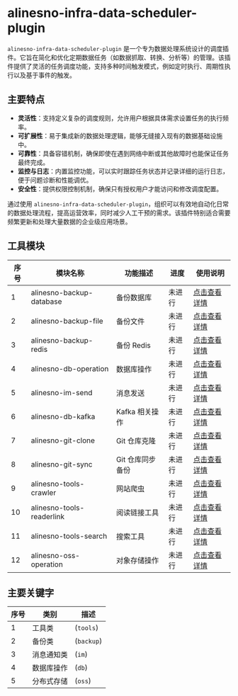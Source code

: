 # alinesno-infra-data-scheduler-plugin

`alinesno-infra-data-scheduler-plugin` 是一个专为数据处理系统设计的调度插件。它旨在简化和优化定期数据任务（如数据抓取、转换、分析等）的管理。该插件提供了灵活的任务调度功能，支持多种时间触发模式，例如定时执行、周期性执行以及基于事件的触发。

## 主要特点

- **灵活性**：支持定义复杂的调度规则，允许用户根据具体需求设置任务的执行频率。
- **可扩展性**：易于集成新的数据处理逻辑，能够无缝接入现有的数据基础设施中。
- **可靠性**：具备容错机制，确保即使在遇到网络中断或其他故障时也能保证任务最终完成。
- **监控与日志**：内置监控功能，可以实时跟踪任务状态并记录详细的运行日志，便于问题诊断和性能调优。
- **安全性**：提供权限控制机制，确保只有授权用户才能访问和修改调度配置。

通过使用 `alinesno-infra-data-scheduler-plugin`，组织可以有效地自动化日常的数据处理流程，提高运营效率，同时减少人工干预的需求。该插件特别适合需要频繁更新和处理大量数据的企业级应用场景。

## 工具模块

| 序号 | 模块名称                      | 功能描述         | 进度   | 使用说明          |
| ---- | ----------------------------- | ---------------- | ------ | ----------------- |
| 1    | alinesno-backup-database      | 备份数据库       | 未进行 | [点击查看详情]()  |
| 2    | alinesno-backup-file          | 备份文件         | 未进行 | [点击查看详情]()  |
| 3    | alinesno-backup-redis         | 备份 Redis       | 未进行 | [点击查看详情]()  |
| 4    | alinesno-db-operation         | 数据库操作       | 未进行 | [点击查看详情]()  |
| 5    | alinesno-im-send              | 消息发送         | 未进行 | [点击查看详情]()  |
| 6    | alinesno-db-kafka             | Kafka 相关操作   | 未进行 | [点击查看详情]()  |
| 7    | alinesno-git-clone            | Git 仓库克隆     | 未进行 | [点击查看详情]()  |
| 8    | alinesno-git-sync             | Git 仓库同步备份 | 未进行 | [点击查看详情]()  |
| 9    | alinesno-tools-crawler        | 网站爬虫         | 未进行 | [点击查看详情]()  |
| 10   | alinesno-tools-readerlink     | 阅读链接工具     | 未进行 | [点击查看详情]()  |
| 11   | alinesno-tools-search         | 搜索工具         | 未进行 | [点击查看详情]()  |
| 12   | alinesno-oss-operation        | 对象存储操作     | 未进行 | [点击查看详情]()  |

## 主要关键字

| 序号 | 类别       | 描述               |
|------|------------|--------------------|
| 1    | 工具类     | (`tools`)          |
| 2    | 备份类     | (`backup`)         |
| 3    | 消息通知类 | (`im`)             |
| 4    | 数据库操作 | (`db`)             |
| 5    | 分布式存储 | (`oss`)            |
